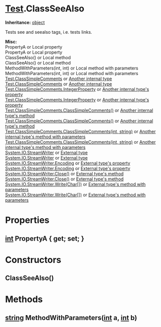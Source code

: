 # [Test](TableOfContents.Test.md).ClassSeeAlso

**Inheritance:** [object](https://docs.microsoft.com/en-us/dotnet/api/system.object)  

Tests see and seealso tags, i.e. tests links.  

**Misc:**  
PropertyA or Local property  
PropertyA or Local property  
ClassSeeAlso() or Local method  
ClassSeeAlso() or Local method  
MethodWithParameters(int, int) or Local method with parameters  
MethodWithParameters(int, int) or Local method with parameters  
[Test.ClassSimpleComments](Test.ClassSimpleComments.md) or [Another internal type](Test.ClassSimpleComments.md)  
[Test.ClassSimpleComments](Test.ClassSimpleComments.md) or [Another internal type](Test.ClassSimpleComments.md)  
[Test.ClassSimpleComments.IntegerProperty](Test.ClassSimpleComments.md) or [Another internal type's property](Test.ClassSimpleComments.md)  
[Test.ClassSimpleComments.IntegerProperty](Test.ClassSimpleComments.md) or [Another internal type's property](Test.ClassSimpleComments.md)  
[Test.ClassSimpleComments.ClassSimpleComments()](Test.ClassSimpleComments.md) or [Another internal type's method](Test.ClassSimpleComments.md)  
[Test.ClassSimpleComments.ClassSimpleComments()](Test.ClassSimpleComments.md) or [Another internal type's method](Test.ClassSimpleComments.md)  
[Test.ClassSimpleComments.ClassSimpleComments(int, string)](Test.ClassSimpleComments.md) or [Another internal type's method with parameters](Test.ClassSimpleComments.md)  
[Test.ClassSimpleComments.ClassSimpleComments(int, string)](Test.ClassSimpleComments.md) or [Another internal type's method with parameters](Test.ClassSimpleComments.md)  
[System.IO.StreamWriter](https://docs.microsoft.com/en-us/dotnet/api/system.io.streamwriter) or [External type](https://docs.microsoft.com/en-us/dotnet/api/system.io.streamwriter)  
[System.IO.StreamWriter](https://docs.microsoft.com/en-us/dotnet/api/system.io.streamwriter) or [External type](https://docs.microsoft.com/en-us/dotnet/api/system.io.streamwriter)  
[System.IO.StreamWriter.Encoding](https://docs.microsoft.com/en-us/dotnet/api/system.io.streamwriter.encoding) or [External type's property](https://docs.microsoft.com/en-us/dotnet/api/system.io.streamwriter.encoding)  
[System.IO.StreamWriter.Encoding](https://docs.microsoft.com/en-us/dotnet/api/system.io.streamwriter.encoding) or [External type's property](https://docs.microsoft.com/en-us/dotnet/api/system.io.streamwriter.encoding)  
[System.IO.StreamWriter.Close()](https://docs.microsoft.com/en-us/dotnet/api/system.io.streamwriter.close) or [External type's method](https://docs.microsoft.com/en-us/dotnet/api/system.io.streamwriter.close)  
[System.IO.StreamWriter.Close()](https://docs.microsoft.com/en-us/dotnet/api/system.io.streamwriter.close) or [External type's method](https://docs.microsoft.com/en-us/dotnet/api/system.io.streamwriter.close)  
[System.IO.StreamWriter.Write(Char[])](https://docs.microsoft.com/en-us/dotnet/api/system.io.streamwriter.write) or [External type's method with parameters](https://docs.microsoft.com/en-us/dotnet/api/system.io.streamwriter.write)  
[System.IO.StreamWriter.Write(Char[])](https://docs.microsoft.com/en-us/dotnet/api/system.io.streamwriter.write) or [External type's method with parameters](https://docs.microsoft.com/en-us/dotnet/api/system.io.streamwriter.write)  

# Properties

## [int](https://docs.microsoft.com/en-us/dotnet/api/system.int32) PropertyA { get; set; }

# Constructors

## ClassSeeAlso()

# Methods

## [string](https://docs.microsoft.com/en-us/dotnet/api/system.string) MethodWithParameters([int](https://docs.microsoft.com/en-us/dotnet/api/system.int32) a, [int](https://docs.microsoft.com/en-us/dotnet/api/system.int32) b)

